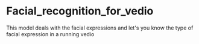 # Facial_recognition_for_vedio
This model deals with the facial expressions and let's you know the type of facial expression in a running vedio 
